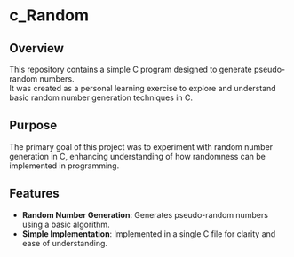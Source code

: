 # c_Random

## Overview

This repository contains a simple C program designed to generate pseudo-random numbers.  
It was created as a personal learning exercise to explore and understand basic random number generation techniques in C.

## Purpose

The primary goal of this project was to experiment with random number generation in C, enhancing understanding of how randomness can be implemented in programming.

## Features

- **Random Number Generation**: Generates pseudo-random numbers using a basic algorithm.
- **Simple Implementation**: Implemented in a single C file for clarity and ease of understanding.
